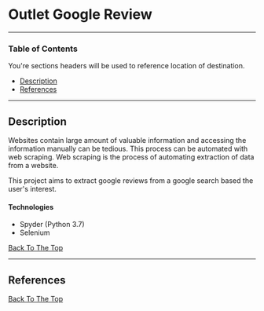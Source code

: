# Outlet Google Review

---

### Table of Contents
You're sections headers will be used to reference location of destination.

- [Description](#description)
- [References](#references)

---

## Description
 
Websites contain large amount of valuable information and accessing the information manually can be tedious. This process can be automated with web scraping. Web scraping is the process of automating extraction of data from a website. 

This project aims to extract google reviews from a google search based the user's interest. 

#### Technologies

- Spyder (Python 3.7)
- Selenium 

[Back To The Top](#outlet-google-reviews)

---

## References
[Back To The Top](#outlet-google-reviews)
